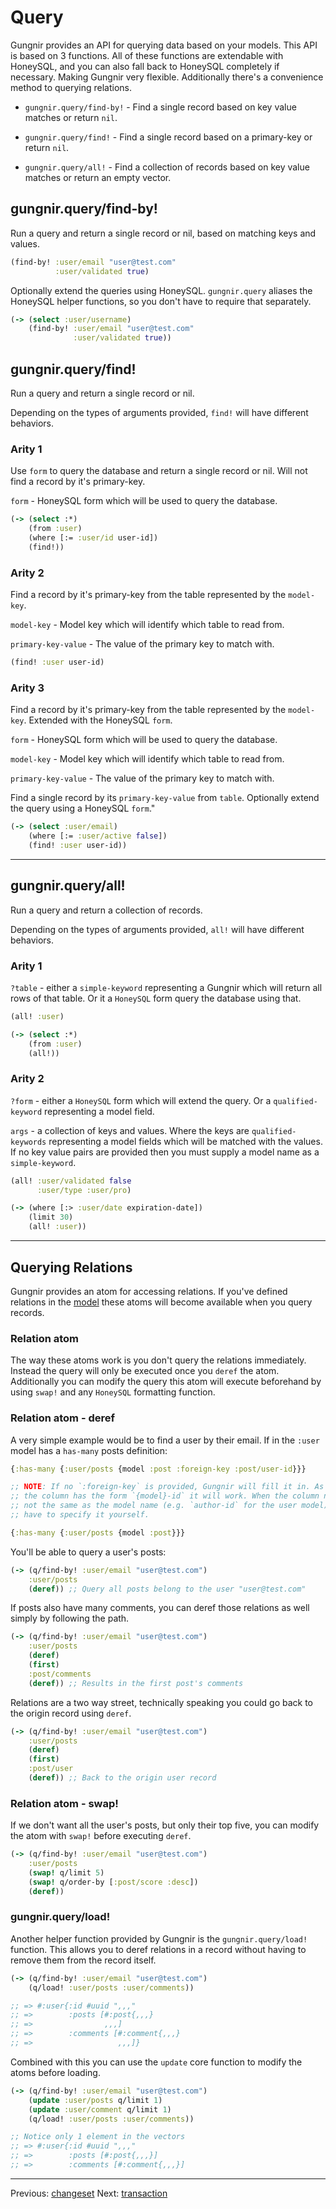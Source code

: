 # Query

Gungnir provides an API for querying data based on your models. This API is
based on 3 functions. All of these functions are extendable with HoneySQL, and
you can also fall back to HoneySQL completely if necessary. Making Gungnir very
flexible. Additionally there's a convenience method to querying relations.

* `gungnir.query/find-by!` - Find a single record based on key value matches or
  return `nil`.

* `gungnir.query/find!` - Find a single record based on a primary-key or return
  `nil`.

* `gungnir.query/all!` - Find a collection of records based on key value matches
  or return an empty vector.

## gungnir.query/find-by!

Run a query and return a single record or nil, based on matching keys and
values.

```clojure
(find-by! :user/email "user@test.com"
          :user/validated true)
```

Optionally extend the queries using HoneySQL. `gungnir.query` aliases the
HoneySQL helper functions, so you don't have to require that separately.

```clojure
(-> (select :user/username)
    (find-by! :user/email "user@test.com"
              :user/validated true))
```

## gungnir.query/find!

Run a query and return a single record or nil.

Depending on the types of arguments provided, `find!` will have
different behaviors.

### Arity 1

Use `form` to query the database and return a single record or
nil. Will not find a record by it's primary-key.

`form` - HoneySQL form which will be used to query the database.

```clojure
(-> (select :*)
    (from :user)
    (where [:= :user/id user-id])
    (find!))
```

### Arity 2

Find a record by it's primary-key from the table represented by the
`model-key`.

`model-key` - Model key which will identify which table to read from.

`primary-key-value` - The value of the primary key to match with.

```clojure
(find! :user user-id)
```

### Arity 3

Find a record by it's primary-key from the table represented by the
`model-key`. Extended with the HoneySQL `form`.

`form` - HoneySQL form which will be used to query the database.

`model-key` - Model key which will identify which table to read from.

`primary-key-value` - The value of the primary key to match with.

Find a single record by its `primary-key-value` from `table`.
Optionally extend the query using a HoneySQL `form`."

```clojure
(-> (select :user/email)
    (where [:= :user/active false])
    (find! :user user-id))
```

---

## gungnir.query/all!

Run a query and return a collection of records.

Depending on the types of arguments provided, `all!` will have
different behaviors.

### Arity 1

`?table` - either a `simple-keyword` representing a Gungnir which
will return all rows of that table. Or it a `HoneySQL` form query
the database using that.

```clojure
(all! :user)

(-> (select :*)
    (from :user)
    (all!))
```

### Arity 2

`?form` - either a `HoneySQL` form which will extend the query. Or a
`qualified-keyword` representing a model field.

`args` - a collection of keys and values. Where the keys are
`qualified-keywords` representing a model fields which will be
matched with the values. If no key value pairs are provided then you
must supply a model name as a `simple-keyword`.

```clojure
(all! :user/validated false
      :user/type :user/pro)

(-> (where [:> :user/date expiration-date])
    (limit 30)
    (all! :user))
```

---

## Querying Relations

Gungnir provides an atom for accessing relations. If you've defined relations in
the [model](https://kwrooijen.github.io/gungnir/model.html) these atoms will
become available when you query records.

### Relation atom

The way these atoms work is you don't query the relations immediately. Instead
the query will only be executed once you `deref` the atom. Additionally you can
modify the query this atom will execute beforehand by using `swap!` and any
`HoneySQL` formatting function.

### Relation atom - deref

A very simple example would be to find a user by their email. If in the `:user` model
has a `has-many` posts definition:

```clojure
{:has-many {:user/posts {model :post :foreign-key :post/user-id}}}

;; NOTE: If no `:foreign-key` is provided, Gungnir will fill it in. As long as
;; the column has the form `{model}-id` it will work. When the column name is
;; not the same as the model name (e.g. `author-id` for the user model) you'll
;; have to specify it yourself.

{:has-many {:user/posts {model :post}}}
```

You'll be able to query a user's posts:

```clojure
(-> (q/find-by! :user/email "user@test.com")
    :user/posts
    (deref)) ;; Query all posts belong to the user "user@test.com"
```

If posts also have many comments, you can deref those relations as well simply
by following the path.

```clojure
(-> (q/find-by! :user/email "user@test.com")
    :user/posts
    (deref)
    (first)
    :post/comments
    (deref)) ;; Results in the first post's comments
```

Relations are a two way street, technically speaking you could go back to the
origin record using `deref`.

```clojure
(-> (q/find-by! :user/email "user@test.com")
    :user/posts
    (deref)
    (first)
    :post/user
    (deref)) ;; Back to the origin user record
```

### Relation atom - swap!

If we don't want all the user's posts, but only their top five, you can modify
the atom with `swap!` before executing `deref`.

```clojure
(-> (q/find-by! :user/email "user@test.com")
    :user/posts
    (swap! q/limit 5)
    (swap! q/order-by [:post/score :desc])
    (deref))
```

### gungnir.query/load!

Another helper function provided by Gungnir is the `gungnir.query/load!`
function. This allows you to deref relations in a record without having to
remove them from the record itself.

```clojure
(-> (q/find-by! :user/email "user@test.com")
    (q/load! :user/posts :user/comments))

;; => #:user{:id #uuid ",,,"
;; =>        :posts [#:post{,,,}
;; =>                ,,,]
;; =>        :comments [#:comment{,,,}
;; =>                   ,,,]}
```

Combined with this you can use the `update` core function to modify the atoms
before loading.

```clojure
(-> (q/find-by! :user/email "user@test.com")
    (update :user/posts q/limit 1)
    (update :user/comment q/limit 1)
    (q/load! :user/posts :user/comments))

;; Notice only 1 element in the vectors
;; => #:user{:id #uuid ",,,"
;; =>        :posts [#:post{,,,}]
;; =>        :comments [#:comment{,,,}]
```

---

<div class="footer-navigation">
<span>Previous: <a href="https://kwrooijen.github.io/gungnir/changeset.html">changeset</a></span>
<span>Next: <a href="https://kwrooijen.github.io/gungnir/transactions.html">transaction</a></span>
</div>
